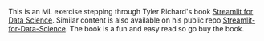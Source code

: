 This is an ML exercise stepping through Tyler Richard's book [Streamlit for Data Science](https://a.co/d/7FmR9mZ). 
Similar content is also available on his public repo [Streamlit-for-Data-Science](https://github.com/tylerjrichards/Streamlit-for-Data-Science). 
The book is a fun and easy read so go buy the book. 

